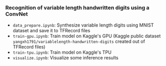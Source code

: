 ### Recognition of variable length handwritten digits using a ConvNet
 * `data_prepare.ipynb`: Synthesize variable length digits using MNIST dataset and save it to TFRecord files
 * `train-gpu.ipynb`: Train model on Kaggle's GPU (Kaggle public dataset `yangxh1791/variablelength-handwritten-digits` created out of TFRecord files) 
 * `train-tpu.ipynb`: Train model on Kaggle's TPU 
 * `visualize.ipynb`: Visualize some inference results
